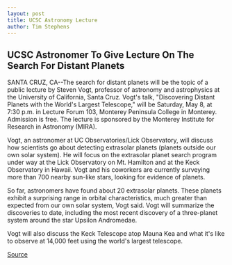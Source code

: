 ```yaml
---
layout: post
title: UCSC Astronomy Lecture
author: Tim Stephens
---
```


## UCSC Astronomer To Give Lecture On The Search For Distant Planets

SANTA CRUZ, CA--The search for distant planets will be the topic of a public lecture by Steven Vogt, professor of astronomy and astrophysics at the University of California, Santa Cruz. Vogt's talk, "Discovering Distant Planets with the World's Largest Telescope," will be Saturday, May 8, at 7:30 p.m. in Lecture Forum 103, Monterey Peninsula College in Monterey. Admission is free. The lecture is sponsored by the Monterey Institute for Research in Astronomy (MIRA).

Vogt, an astronomer at UC Observatories/Lick Observatory, will discuss how scientists go about detecting extrasolar planets (planets outside our own solar system). He will focus on the extrasolar planet search program under way at the Lick Observatory on Mt. Hamilton and at the Keck Observatory in Hawaii. Vogt and his coworkers are currently surveying more than 700 nearby sun-like stars, looking for evidence of planets.

So far, astronomers have found about 20 extrasolar planets. These planets exhibit a surprising range in orbital characteristics, much greater than expected from our own solar system, Vogt said. Vogt will summarize the discoveries to date, including the most recent discovery of a three-planet system around the star Upsilon Andromedae.

Vogt will also discuss the Keck Telescope atop Mauna Kea and what it's like to observe at 14,000 feet using the world's largest telescope.

[Source](http://www1.ucsc.edu/news_events/press_releases/archive/98-99/04-99/vogt.htm "Permalink to UC Santa Cruz: Slug")